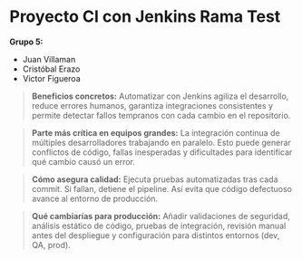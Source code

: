 # Proyecto CI con Jenkins Rama Test

**Grupo 5:**
- Juan Villaman  
- Cristóbal Erazo
- Victor Figueroa  

> **Beneficios concretos:** Automatizar con Jenkins agiliza el desarrollo, reduce errores humanos, garantiza integraciones consistentes y permite detectar fallos tempranos con cada cambio en el repositorio.

> **Parte más crítica en equipos grandes:** La integración continua de múltiples desarrolladores trabajando en paralelo. Esto puede generar conflictos de código, fallas inesperadas y dificultades para identificar qué cambio causó un error.

> **Cómo asegura calidad:** Ejecuta pruebas automatizadas tras cada commit. Si fallan, detiene el pipeline. Así evita que código defectuoso avance al entorno de producción.

> **Qué cambiarías para producción:** Añadir validaciones de seguridad, análisis estático de código, pruebas de integración, revisión manual antes del despliegue y configuración para distintos entornos (dev, QA, prod).
